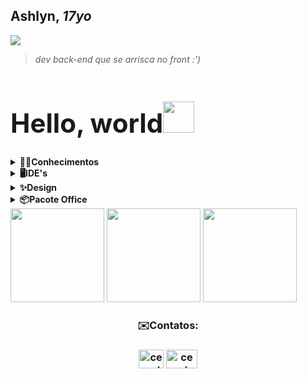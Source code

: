 ## Ashlyn, _17yo_
<img src="https://komarev.com/ghpvc/?username=cemeterydriiver&color=red">

> _dev back-end que se arrisca no front :')_

## **<h1>Hello, world**<img height="50px" src="https://raw.githubusercontent.com/innng/innng/master/assets/kyubey.gif"/></h1>




<div align="left">
  <details>
    <summary><b>👨‍💻Conhecimentos</b></summary>
    <p>
  <img alt="html5" src="https://img.shields.io/badge/-HTML5-E34F26?style=flat-square&logo=html5&logoColor=white" />
  <img alt="CSS" src="https://img.shields.io/badge/-CSS3-1572B6?style=flat-square&logo=CSS3&logoColor=white" />
  <img alt="js" src="https://img.shields.io/badge/-JavaScript-F7DF1E?style=flat-square&logo=CSS3&logoColor=white" />
  <img alt="TypeScript" src="https://img.shields.io/badge/-TypeScript-007ACC?style=flat-square&logo=typescript&logoColor=white" />
  <img alt="React" src="https://img.shields.io/badge/-React-45b8d8?style=flat-square&logo=react&logoColor=white" />
  <img alt="angular" src="https://img.shields.io/badge/-Angular-DD0031?style=flat-square&logo=angular&logoColor=white" />
  <img alt="Nodejs" src="https://img.shields.io/badge/-Nodejs-43853d?style=flat-square&logo=Node.js&logoColor=white" />
  <img alt="java" src="https://img.shields.io/badge/-Java-D35400?style=flat-square&logo=Java&logoColor=white" />
  <img alt="python" src="https://img.shields.io/badge/-Python-3776AB?style=flat-square&logo=Python&logoColor=white" />
  <img alt="MongoDB" src="https://img.shields.io/badge/-MongoDB-13aa52?style=flat-square&logo=mongodb&logoColor=white" />
  <img alt="MySql" src="https://img.shields.io/badge/-MySQL-4479A1?style=flat-square&logo=MySQL&logoColor=white" />
  <img alt="git" src="https://img.shields.io/badge/-Git-F05032?style=flat-square&logo=git&logoColor=white" />
  <img alt="npm" src="https://img.shields.io/badge/-NPM-CB3837?style=flat-square&logo=npm&logoColor=white" />
  <img alt="raspbery" src="https://img.shields.io/badge/-Raspberry-A22846?style=flat-square&logo=RaspberryPi&logoColor=white" />
  <img alt="wordpress" src="https://img.shields.io/badge/-WordPress-21759B?style=flat-square&logo=WordPress&logoColor=white" />
  <img alt="bootstrap" src="https://img.shields.io/badge/-Bootstrap-7952B3?style=flat-square&logo=Bootstrap&logoColor=white" />
  <img alt=".net" src="https://img.shields.io/badge/-.net-512BD4?style=flat-square&logo=.NET&logoColor=white" />
</p>
  </details>
</div>

<div align="left">
  <details>
    <summary><b>🖥IDE's</b></summary>
      <img alt="VsCode" src="https://img.shields.io/badge/-VsCode-007ACC?style=flat-square&logo=Visual Studio Code&logoColor=white" />
      <img alt="NetBeans" src="https://img.shields.io/badge/-NetBeans-1B6AC6?style=flat-square&logo=Apache NetBeans IDE&logoColor=white" />
      <img alt="Android Studio" src="https://img.shields.io/badge/-Android Studio-3DDC84?style=flat-square&logo=Android Studio&logoColor=white" />
      <img alt="Insomnia" src="https://img.shields.io/badge/-Insomnia-4000BF?style=flat-square&logo=Insomnia=white" />
     <img alt="PyCharm" src="https://img.shields.io/badge/-PyCharm-000000?style=flat-square&logo=PyCharm&logoColor=white" />
     <img alt="diagrams.net" src="https://img.shields.io/badge/-diagrams.net-F08705?style=flat-square&logo=diagrams.net&logoColor=white" />
  </details>
</div>

<div align="left">
  <details>
    <summary><b>✨Design</b></summary>
      <img alt="Photoshop" src="https://img.shields.io/badge/-Photoshop-31A8FF?style=flat-square&logo=Adobe Photoshop&logoColor=white" />
      <img alt="Illustrator" src="https://img.shields.io/badge/-Illustrator-FF9A00?style=flat-square&logo=Adobe Illustrator&logoColor=white" />
      <img alt="Lightroom" src="https://img.shields.io/badge/-Lightroom-31A8FF?style=flat-square&logo=Adobe Lightroom&logoColor=white" />
      <img alt="CorelDraw" src="https://img.shields.io/badge/-CorelDraw-428813?style=flat-square&logo=CorelDraw&logoColor=white" />
      <img alt="Figma" src="https://img.shields.io/badge/-Figma-F24E1E?style=flat-square&logo=Figma&logoColor=white" />
      <img alt="Canva" src="https://img.shields.io/badge/-Canva-00C4CC?style=flat-square&logo=Canva&logoColor=white" />
  </details>
</div>
    
<div align="left">
  <details>
    <summary><b>📦Pacote Office</b></summary> 
    <img alt="PowerPoint" src="https://img.shields.io/badge/-PowerPoint-B7472A?style=flat-square&logo=Microsoft PowerPoint&logoColor=white" />
    <img alt="Excel" src="https://img.shields.io/badge/-Excel-217346?style=flat-square&logo=Microsoft Excel&logoColor=white" />
    <img alt="Word" src="https://img.shields.io/badge/-Word-2B579A?style=flat-square&logo=Microsoft Word&logoColor=white" />
  </details>
</div>
<div align='right'>

<div align="left">
  <img height="150em" src="https://github-readme-stats.vercel.app/api?username=cemeterydriiver&show_icons=true&theme=radical&include_all_commits=true&count_private=true"/>
  <img height="150em" src="https://github-readme-stats.vercel.app/api/top-langs/?username=cemeterydriiver&layout=compact&langs_count=7&theme=radical"/>
  <img src='https://user-images.githubusercontent.com/5713670/87202985-820dcb80-c2b6-11ea-9f56-7ec461c497c3.gif' width='150' height='150'>
</div>
</div>



<h3 align="CENTER">✉️Contatos:<h3>
<p align="center">
<a href="https://instagram.com/cemeterydriiver" target="blank" align="center">
<img align="center" src="https://raw.githubusercontent.com/rahuldkjain/github-profile-readme-generator/master/src/images/icons/Social/instagram.svg" alt="cemeterydriiver" height="30" width="40" /></a>
<a href="ashlynierow@gmail.com" target="blank" align="center">
<img align="center" src="https://logosmarcas.net/wp-content/uploads/2020/11/Gmail-Logo.png" alt="cemeterydriiver" height="30" width="50" /></a>
</p>
  


